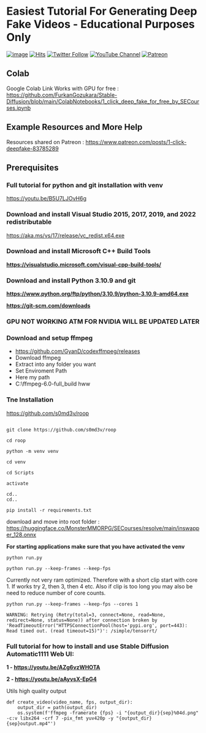 # Easiest Tutorial For Generating Deep Fake Videos - Educational Purposes Only

[![image](https://img.shields.io/discord/772774097734074388?label=Discord&logo=discord)](https://discord.com/servers/software-engineering-courses-secourses-772774097734074388) [![Hits](https://hits.seeyoufarm.com/api/count/incr/badge.svg?url=https%3A%2F%2Fgithub.com%2FFurkanGozukara%2FStable-Diffusion%2Fblob%2Fmain%2FTutorials%2F1-Click-DeepFake-Tutorial.md&count_bg=%2379C83D&title_bg=%239E0F0F&icon=apachespark.svg&icon_color=%23E7E7E7&title=views&edge_flat=false)](https://hits.seeyoufarm.com) [![Twitter Follow](https://img.shields.io/twitter/follow/GozukaraFurkan?label=Follow&style=social)](https://twitter.com/GozukaraFurkan) [![YouTube Channel](https://img.shields.io/badge/YouTube-Channel-red?style=for-the-badge&logo=youtube)](https://www.youtube.com/SECourses) [![Patreon](https://img.shields.io/badge/Patreon-Support%20Me-f96854?style=for-the-badge&logo=patreon)](https://www.patreon.com/your_patreon_page)

## Colab
Google Colab Link Works with GPU for free : https://github.com/FurkanGozukara/Stable-Diffusion/blob/main/ColabNotebooks/1_click_deep_fake_for_free_by_SECourses.ipynb

## Example Resources and More Help
Resources shared on Patreon : https://www.patreon.com/posts/1-click-deepfake-83785289

## Prerequisites

### Full tutorial for python and git installation with venv
https://youtu.be/B5U7LJOvH6g

### Download and install Visual Studio 2015, 2017, 2019, and 2022 redistributable 
https://aka.ms/vs/17/release/vc_redist.x64.exe

### Download and install Microsoft C++ Build Tools
**https://visualstudio.microsoft.com/visual-cpp-build-tools/**

### Download and install Python 3.10.9 and git
**https://www.python.org/ftp/python/3.10.9/python-3.10.9-amd64.exe**

**https://git-scm.com/downloads**

### GPU NOT WORKING ATM FOR NVIDIA WILL BE UPDATED LATER

### Download and setup ffmpeg

* https://github.com/GyanD/codexffmpeg/releases
* Download ffmpeg
* Extract into any folder you want
* Set Enviroment Path
* Here my path
* C:\ffmpeg-6.0-full_build hww

### Tne Installation

https://github.com/s0md3v/roop

```

git clone https://github.com/s0md3v/roop

cd roop

python -m venv venv

cd venv

cd Scripts

activate

cd..
cd..

pip install -r requirements.txt

```

download and move into root folder : https://huggingface.co/MonsterMMORPG/SECourses/resolve/main/inswapper_128.onnx

**For starting applications make sure that you have activated the venv**

```python run.py```

```python run.py --keep-frames --keep-fps ```

Currently not very ram optimized. Therefore with a short clip start with core 1. If works try 2, then 3, then 4 etc. Also if clip is too long you may also be need to reduce number of core counts. 

```python run.py --keep-frames --keep-fps --cores 1```



```WARNING: Retrying (Retry(total=3, connect=None, read=None, redirect=None, status=None)) after connection broken by 'ReadTimeoutError("HTTPSConnectionPool(host='pypi.org', port=443): Read timed out. (read timeout=15)")': /simple/tensorrt/```


### Full tutorial for how to install and use Stable Diffusion Automatic1111 Web UI: 
**1 - https://youtu.be/AZg6vzWHOTA**

**2 - https://youtu.be/aAyvsX-EpG4**

Utils high quality output

```
def create_video(video_name, fps, output_dir):
    output_dir = path(output_dir)
    os.system(f'ffmpeg -framerate {fps} -i "{output_dir}{sep}%04d.png" -c:v libx264 -crf 7 -pix_fmt yuv420p -y "{output_dir}{sep}output.mp4"')
```

